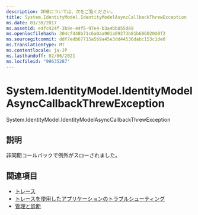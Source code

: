 ```yaml
---
description: 詳細については、次をご覧ください。
title: System.IdentityModel.IdentityModelAsyncCallbackThrewException
ms.date: 03/30/2017
ms.assetid: e4fc924f-3b9e-44f5-97e4-b3a4bb855d89
ms.openlocfilehash: 304cf448b71c6a0aa901a09273b81b686020d0f2
ms.sourcegitcommit: ddf7edb67715a5b9a45e3dd44536dabc153c1de0
ms.translationtype: MT
ms.contentlocale: ja-JP
ms.lasthandoff: 02/06/2021
ms.locfileid: "99635287"
---
```

# <a name="systemidentitymodelidentitymodelasynccallbackthrewexception"></a>System.IdentityModel.IdentityModelAsyncCallbackThrewException

System.IdentityModel.IdentityModelAsyncCallbackThrewException  
  
## <a name="description"></a>説明  

 非同期コールバックで例外がスローされました。  
  
## <a name="see-also"></a>関連項目

- [トレース](index.md)
- [トレースを使用したアプリケーションのトラブルシューティング](using-tracing-to-troubleshoot-your-application.md)
- [管理と診断](../index.md)
